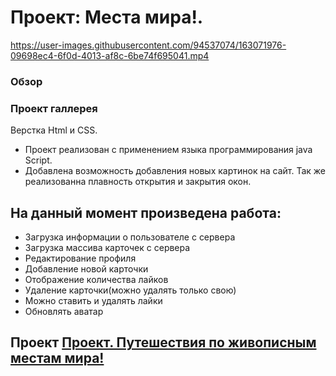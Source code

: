 # Проект: Места мира!.




https://user-images.githubusercontent.com/94537074/163071976-09698ec4-6f0d-4013-af8c-6be74f695041.mp4





### Обзор

### Проект галлерея

Верстка Html и CSS.
* Проект реализован с применением языка программирования java Script.
* Добавлена возможность добавления новых картинок на сайт. Так же реализованна плавность открытия и закрытия окон.




## На данный момент произведена работа:
   - Загрузка информации о пользователе с сервера
  - Загрузка массива карточек с сервера
  - Редактирование профиля
  - Добавление новой карточки
  - Отображение количества лайков
  - Удаление карточки(можно удалять только свою)
  - Можно ставить и удалять лайки
  - Обновлять аватар




## Проект  [Проект. Путешествия по живописным местам мира!](https://sergeypervushin357.github.io/mesto/index.html)

